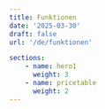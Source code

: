 ```yaml
---
title: Funktionen
date: '2025-03-30'
draft: false
url: '/de/funktionen'

sections:
    - name: hero1
      weight: 3
    - name: pricetable
      weight: 2
---
```


<!-- bei single pages kommt alles in den frontmatter ... -->
